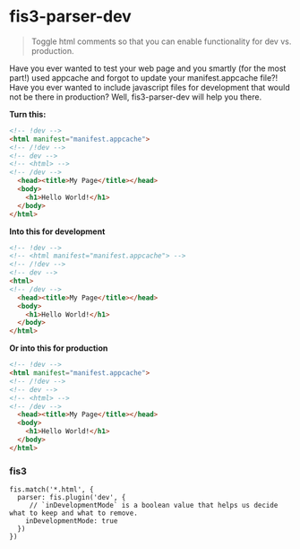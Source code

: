 fis3-parser-dev
=================

> Toggle html comments so that you can enable functionality for dev vs.
> production.

Have you ever wanted to test your web page and you smartly (for the most
part!) used appcache and forgot to update your manifest.appcache file?!
Have you ever wanted to include javascript files for development that
would not be there in production?  Well, fis3-parser-dev will help you there.

**Turn this:**
```html
<!-- !dev -->
<html manifest="manifest.appcache">
<!-- /!dev -->
<!-- dev -->
<!-- <html> -->
<!-- /dev -->
  <head><title>My Page</title></head>
  <body>
    <h1>Hello World!</h1>
  </body>
</html>
```

**Into this for development**

```html
<!-- !dev -->
<!-- <html manifest="manifest.appcache"> -->
<!-- /!dev -->
<!-- dev -->
<html>
<!-- /dev -->
  <head><title>My Page</title></head>
  <body>
    <h1>Hello World!</h1>
  </body>
</html>
```

**Or into this for production**

```html
<!-- !dev -->
<html manifest="manifest.appcache">
<!-- /!dev -->
<!-- dev -->
<!-- <html> -->
<!-- /dev -->
  <head><title>My Page</title></head>
  <body>
    <h1>Hello World!</h1>
  </body>
</html>
```

### fis3 

```
fis.match('*.html', {
  parser: fis.plugin('dev', {
  	 // `inDevelopmentMode` is a boolean value that helps us decide what to keep and what to remove.
    inDevelopmentMode: true
  })
})

```
